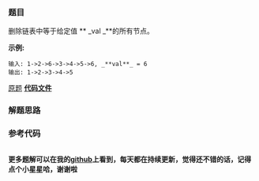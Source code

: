 ### 题目
删除链表中等于给定值  ** _val  _**的所有节点。

**示例:**

    
    
    输入: 1->2->6->3->4->5->6, _**val**_ = 6
    输出: 1->2->3->4->5
    

[原题](https://leetcode-cn.com/problems/remove-linked-list-elements/)    **[代码文件]()**


### 解题思路




### 参考代码

```go


```




**更多题解可以在我的[github](https://github.com/LZH139/leetcode_Go)上看到，每天都在持续更新，觉得还不错的话，记得点个小星星哈，谢谢啦**
